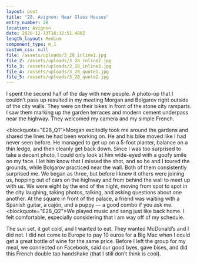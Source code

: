 ```yaml
---
layout: post
title: "28. Avignon: Near Glass Houses"
entry_number: 28
location: Avignon
date: 2020-12-13T16:32:51.480Z
length_layout: Medium
component_type: m_1
custom_css: null
file: /assets/uploads/3_28_inline1.jpg
file_2: /assets/uploads/3_28_inline2.jpg
file_3: /assets/uploads/3_28_inline3.jpg
file_4: /assets/uploads/3_28_quote1.jpg
file_5: /assets/uploads/3_28_quote2.jpg
---
```

I spent the second half of the day with new people. <a class="E28_I1">A photo-op that I couldn’t pass up resulted in my meeting Morgan and Bolgarov right outside of the city walls.</a> They were on their bikes in front of the stone city ramparts. I saw them marking up the garden terraces and modern cement underpass near the highway. They welcomed my camera and my simple French.

<blockquote="E28_Q1">Morgan excitedly took me around the gardens and shared the lines he had been working on.</blockquote> He and his bike moved like I had never seen before. He managed to get up on a 5-foot planter, balance on a thin ledge, and then cleanly get back down. Since I was too surprised to take a decent photo, I could only look at him wide-eyed with a goofy smile on my face. I let him know that I missed the shot, and so he and I toured the grounds, while Bolgarov practiced near the wall. Both of them consistently surprised me. We began as three, but before I knew it others were joining us, hopping out of cars on the highway and from behind the wall to meet up with us. We were eight by the end of the night, moving from spot to spot in the city laughing, taking photos, talking, and asking questions about one another. At the square in front of the palace, a friend was waiting with a Spanish guitar, a cajón, and a <a class="E28_I2">puppy</a> — a good combo if you ask me. <blockquote="E28_Q2">We played music and sang just like back home.</blockquote> I felt comfortable, especially considering that I am way off of my schedule.

The sun set, it got cold, and I wanted to eat. They wanted McDonald’s and I did not. I did not come to Europe to pay 10 euros for a Big Mac when I could get a great bottle of wine for the same price. Before I left the group for my meal, we connected on Facebook, said our good byes, gave bises, and did this French double tap handshake (that I still don’t think is cool).